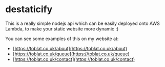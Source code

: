 # destaticify

This is a really simple nodejs api which can be easily deployed onto AWS Lambda, to make your static website more dynamic :)

You can see some examples of this on my website at:

* [https://toblat.co.uk/about](https://toblat.co.uk/about)
* [https://toblat.co.uk/queue](https://toblat.co.uk/queue)
* [https://toblat.co.uk/contact](https://toblat.co.uk/contact)